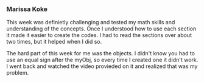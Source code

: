 ### Marissa Koke

This week was definietly challenging and tested my math skills and understanding of the concepts. Once I understood how to use each section it made it easier to create the codes. I had to read the sections over about two times, but it helped when I did so.

The hard part of this week for me was the objects. I didn't know you had to use an equal sign after the myObj, so every time I created one it didn't work. I went back and watched the video provieded on it and realized that was my problem.

